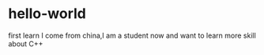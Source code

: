 # hello-world
first learn
I come from china,I am a student now and want to learn more skill about C++
